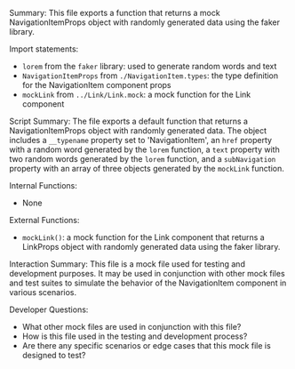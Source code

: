 Summary:
This file exports a function that returns a mock NavigationItemProps object with randomly generated data using the faker library.

Import statements:
- `lorem` from the `faker` library: used to generate random words and text
- `NavigationItemProps` from `./NavigationItem.types`: the type definition for the NavigationItem component props
- `mockLink` from `../Link/Link.mock`: a mock function for the Link component

Script Summary:
The file exports a default function that returns a NavigationItemProps object with randomly generated data. The object includes a `__typename` property set to 'NavigationItem', an `href` property with a random word generated by the `lorem` function, a `text` property with two random words generated by the `lorem` function, and a `subNavigation` property with an array of three objects generated by the `mockLink` function.

Internal Functions:
- None

External Functions:
- `mockLink()`: a mock function for the Link component that returns a LinkProps object with randomly generated data using the faker library.

Interaction Summary:
This file is a mock file used for testing and development purposes. It may be used in conjunction with other mock files and test suites to simulate the behavior of the NavigationItem component in various scenarios.

Developer Questions:
- What other mock files are used in conjunction with this file?
- How is this file used in the testing and development process?
- Are there any specific scenarios or edge cases that this mock file is designed to test?